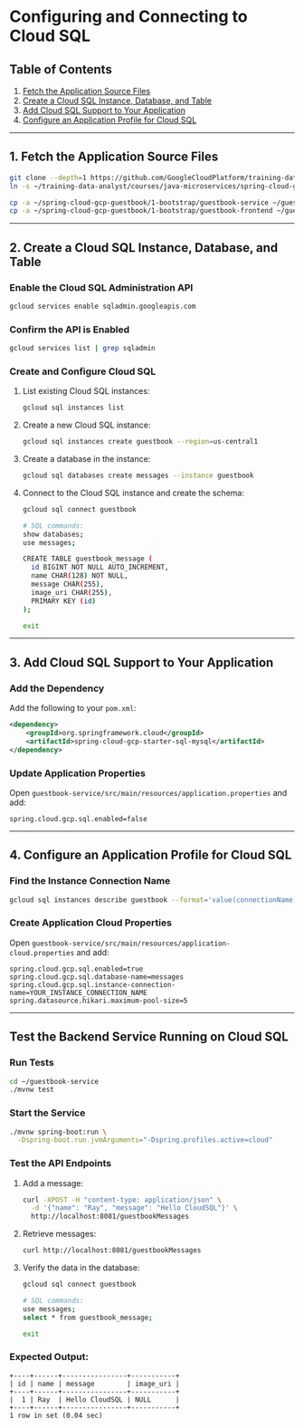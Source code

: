 # Configuring and Connecting to Cloud SQL

## Table of Contents
1. [Fetch the Application Source Files](#1-fetch-the-application-source-files)
2. [Create a Cloud SQL Instance, Database, and Table](#2-create-a-cloud-sql-instance-database-and-table)
3. [Add Cloud SQL Support to Your Application](#3-add-cloud-sql-support-to-your-application)
4. [Configure an Application Profile for Cloud SQL](#4-configure-an-application-profile-for-cloud-sql)

---

## 1. Fetch the Application Source Files

```bash
git clone --depth=1 https://github.com/GoogleCloudPlatform/training-data-analyst
ln -s ~/training-data-analyst/courses/java-microservices/spring-cloud-gcp-guestbook ~/spring-cloud-gcp-guestbook

cp -a ~/spring-cloud-gcp-guestbook/1-bootstrap/guestbook-service ~/guestbook-service
cp -a ~/spring-cloud-gcp-guestbook/1-bootstrap/guestbook-frontend ~/guestbook-frontend
```

---

## 2. Create a Cloud SQL Instance, Database, and Table

### Enable the Cloud SQL Administration API
```bash
gcloud services enable sqladmin.googleapis.com
```

### Confirm the API is Enabled
```bash
gcloud services list | grep sqladmin
```

### Create and Configure Cloud SQL
1. List existing Cloud SQL instances:
    ```bash
    gcloud sql instances list
    ```
2. Create a new Cloud SQL instance:
    ```bash
    gcloud sql instances create guestbook --region=us-central1
    ```
3. Create a database in the instance:
    ```bash
    gcloud sql databases create messages --instance guestbook
    ```
4. Connect to the Cloud SQL instance and create the schema:
    ```bash
    gcloud sql connect guestbook
    
    # SQL commands:
    show databases;
    use messages;

    CREATE TABLE guestbook_message (
      id BIGINT NOT NULL AUTO_INCREMENT,
      name CHAR(128) NOT NULL,
      message CHAR(255),
      image_uri CHAR(255),
      PRIMARY KEY (id)
    );

    exit
    ```

---

## 3. Add Cloud SQL Support to Your Application

### Add the Dependency
Add the following to your `pom.xml`:
```xml
<dependency>
    <groupId>org.springframework.cloud</groupId>
    <artifactId>spring-cloud-gcp-starter-sql-mysql</artifactId>
</dependency>
```

### Update Application Properties
Open `guestbook-service/src/main/resources/application.properties` and add:
```properties
spring.cloud.gcp.sql.enabled=false
```

---

## 4. Configure an Application Profile for Cloud SQL

### Find the Instance Connection Name
```bash
gcloud sql instances describe guestbook --format='value(connectionName)'
```

### Create Application Cloud Properties
Open `guestbook-service/src/main/resources/application-cloud.properties` and add:
```properties
spring.cloud.gcp.sql.enabled=true
spring.cloud.gcp.sql.database-name=messages
spring.cloud.gcp.sql.instance-connection-name=YOUR_INSTANCE_CONNECTION_NAME
spring.datasource.hikari.maximum-pool-size=5
```

---

## Test the Backend Service Running on Cloud SQL

### Run Tests
```bash
cd ~/guestbook-service
./mvnw test
```

### Start the Service
```bash
./mvnw spring-boot:run \
  -Dspring-boot.run.jvmArguments="-Dspring.profiles.active=cloud"
```

### Test the API Endpoints

1. Add a message:
    ```bash
    curl -XPOST -H "content-type: application/json" \
      -d '{"name": "Ray", "message": "Hello CloudSQL"}' \
      http://localhost:8081/guestbookMessages
    ```
2. Retrieve messages:
    ```bash
    curl http://localhost:8081/guestbookMessages
    ```
3. Verify the data in the database:
    ```bash
    gcloud sql connect guestbook

    # SQL commands:
    use messages;
    select * from guestbook_message;

    exit
    ```

### Expected Output:
```plaintext
+----+------+----------------+-----------+
| id | name | message        | image_uri |
+----+------+----------------+-----------+
|  1 | Ray  | Hello CloudSQL | NULL      |
+----+------+----------------+-----------+
1 row in set (0.04 sec)
